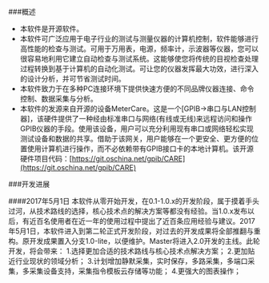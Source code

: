 ###概述
- 本软件是开源软件。
- 本软件可广泛应用于电子行业的测试与测量仪器的计算机控制，软件能够进行高性能的检查与测试。可用于万用表，电源，频率计，示波器等仪器，您可以很容易地利用它建立自动检查与测试系统。这能够使您将传统的目视检查处理过程转换到基于计算机的自动化测试。可让您的仪器发挥最大功效，进行深入的设计分析，并可节省测试时间。
- 本软件致力于在多种PC连接环境下提供快速方便的不同品牌仪器连接、命令控制、数据采集与分析。
- 本软件的发源来自开源的设备MeterCare。这是一个[GPIB->串口与LAN控制器]，该硬件提供了一种经由标准串口与网络(有线或无线)来远程访问和操作 GPIB仪器的手段。使用该设备，用户可以充分利用现有串口或网络轻松实现测试设备和数据的共享。借助于该网关，用户能够在一个更安全、更方便的位置使用计算机进行操作，而不必依赖带有GPIB接口卡的本地计算机。该开源硬件项目代码：[https://git.oschina.net/gpib/CARE](https://git.oschina.net/gpib/CARE)

###开发进展

####2017年5月1日
本软件从零开始开发，在0.1-1.0.x的开发阶段，属于摸着手头过河，从技术路线的选择，核心技术点的解决方案等都没有经验。当1.0.x发布以后，有近百名使用者在近一年的使用过程中提出了近百条应用经验与建议。2017年5月1日，本软件进入到第二轮正式开发阶段，对过去的开发成果将全部推翻与重构。原开发成果置入分支1.0-lite，以便维护。Master将进入2.0开发的主线。此轮开发，将会带来：
1.选择更加合适的技术路线与核心技术点解决方案；
2.更加贴近行业现状的领域分析；
3.计划增加静默采集，实时保存，多路采集，多端口采集，多采集设备支持，采集指令模板云存储等功能；
4.更强大的图表操作；